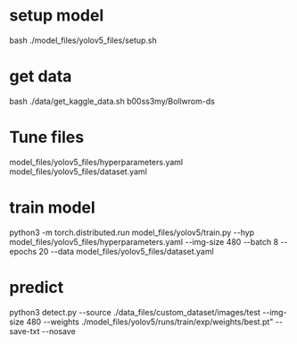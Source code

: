 # setup model
bash ./model_files/yolov5_files/setup.sh


# get data
bash ./data/get_kaggle_data.sh b00ss3my/Bollwrom-ds


# Tune files 
model_files/yolov5_files/hyperparameters.yaml
model_files/yolov5_files/dataset.yaml

# train model
python3 -m torch.distributed.run model_files/yolov5/train.py --hyp model_files/yolov5_files/hyperparameters.yaml --img-size 480 --batch 8 --epochs 20 --data model_files/yolov5_files/dataset.yaml

# predict 
python3 detect.py --source ./data_files/custom_dataset/images/test --img-size 480 --weights ./model_files/yolov5/runs/train/exp/weights/best.pt" --save-txt --nosave